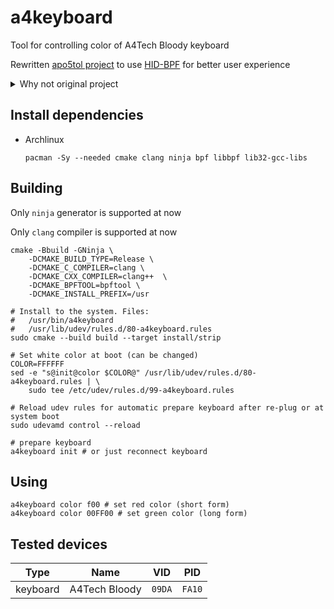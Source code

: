 # a4keyboard

Tool for controlling color of A4Tech Bloody keyboard

Rewritten [apo5tol project](https://github.com/apo5tol/bloody_keyboard_rgb_control) to use [HID-BPF](https://www.kernel.org/doc/html/next/hid/hid-bpf.html) for better user experience

<details>

<summary>Why not original project</summary>

---

Original apo5tol's `bloody_keyboard_rgb_control` project use [libusb](https://libusb.info/) library for communication with device.
This library must detach HID driver from device and only then device will be available to communication.
While HID driver is detached from device any keys pressed at this time will be missed.
Duration of original script more than 1 second - that is a lot.

Current project use HID-BPF what provides communication with device without detaching HID driver from device.
Any pressed keys while program is running will be correctly processed by HID driver.
Duration of my program is ~30ms (`color` command) whats take possibilities to make animations by user scripts (per key colors is not supported at now).

---

</details>

## Install dependencies

- Archlinux

  ```shell
  pacman -Sy --needed cmake clang ninja bpf libbpf lib32-gcc-libs
  ```

## Building

Only `ninja` generator is supported at now

Only `clang` compiler is supported at now

```shell
cmake -Bbuild -GNinja \
    -DCMAKE_BUILD_TYPE=Release \
    -DCMAKE_C_COMPILER=clang \
    -DCMAKE_CXX_COMPILER=clang++  \
    -DCMAKE_BPFTOOL=bpftool \
    -DCMAKE_INSTALL_PREFIX=/usr

# Install to the system. Files:
#   /usr/bin/a4keyboard
#   /usr/lib/udev/rules.d/80-a4keyboard.rules
sudo cmake --build build --target install/strip

# Set white color at boot (can be changed)
COLOR=FFFFFF
sed -e "s@init@color $COLOR@" /usr/lib/udev/rules.d/80-a4keyboard.rules | \
    sudo tee /etc/udev/rules.d/99-a4keyboard.rules

# Reload udev rules for automatic prepare keyboard after re-plug or at system boot
sudo udevamd control --reload

# prepare keyboard
a4keyboard init # or just reconnect keyboard
```

## Using

```shell
a4keyboard color f00 # set red color (short form)
a4keyboard color 00FF00 # set green color (long form)
```

## Tested devices

|   Type   |      Name     |  VID   |  PID   |
|----------|---------------|--------|--------|
| keyboard | A4Tech Bloody | `09DA` | `FA10` |

